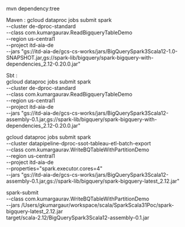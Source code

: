 mvn dependency:tree

Maven : 
gcloud dataproc jobs submit spark \
	--cluster de-dproc-standard \
	--class com.kumargaurav.ReadBigqueryTableDemo \
	--region us-central1 \
	--project itd-aia-de \
	--jars "gs://itd-aia-de/gcs-cs-works/jars/BigQuerySpark3Scala12-1.0-SNAPSHOT.jar,gs://spark-lib/bigquery/spark-bigquery-with-dependencies_2.12-0.20.0.jar"
	

Sbt : 	
gcloud dataproc jobs submit spark \
	--cluster de-dproc-standard \
	--class com.kumargaurav.ReadBigqueryTableDemo \
	--region us-central1 \
	--project itd-aia-de \
	--jars "gs://itd-aia-de/gcs-cs-works/jars/BigQuerySpark3Scala12-assembly-0.1.jar,gs://spark-lib/bigquery/spark-bigquery-with-dependencies_2.12-0.20.0.jar"
	

gcloud dataproc jobs submit spark \
	--cluster datapipeline-dproc-ssot-tableau-etl-batch-export \
	--class com.kumargaurav.WriteBQTableWithPartitionDemo \
	--region us-central1 \
	--project itd-aia-de \
	--properties="spark.executor.cores=4" \
	--jars "gs://itd-aia-de/gcs-cs-works/jars/BigQuerySpark3Scala12-assembly-0.1.jar,gs://spark-lib/bigquery/spark-bigquery-latest_2.12.jar"
	
	
spark-submit \
--class com.kumargaurav.WriteBQTableWithPartitionDemo \
--jars /Users/gkumargaur/workspace/scala/SparkScala31Poc/spark-bigquery-latest_2.12.jar \
target/scala-2.12/BigQuerySpark3Scala12-assembly-0.1.jar	